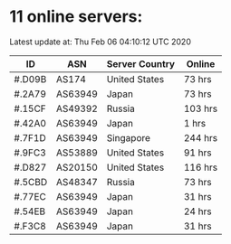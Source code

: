 # 11 online servers:

Latest update at: Thu Feb 06 04:10:12 UTC 2020

| ID | ASN | Server Country | Online |
| -- | --- | -------------- | ------ |
| #.D09B | AS174 | United States | 73 hrs |
| #.2A79 | AS63949 | Japan | 73 hrs |
| #.15CF | AS49392 | Russia | 103 hrs |
| #.42A0 | AS63949 | Japan | 1 hrs |
| #.7F1D | AS63949 | Singapore | 244 hrs |
| #.9FC3 | AS53889 | United States | 91 hrs |
| #.D827 | AS20150 | United States | 116 hrs |
| #.5CBD | AS48347 | Russia | 73 hrs |
| #.77EC | AS63949 | Japan | 31 hrs |
| #.54EB | AS63949 | Japan | 24 hrs |
| #.F3C8 | AS63949 | Japan | 31 hrs |


